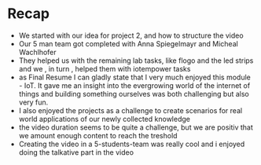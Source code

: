 # Recap
+ We started with our idea for project 2, and how to structure the video
+ Our 5 man team got completed with Anna Spiegelmayr and Micheal Wachlhofer
+ They helped us with the remaining lab tasks, like flogo and the led strips and we , in turn , helped them with iotempower tasks
+ as Final Resume I can gladly state that I very much enjoyed this module - IoT. It gave me an insight into the evergrowing world of the internet of things and building something ourselves was both challenging but also very fun.
+ I also enjoyed the projects as a challenge to create scenarios for real world applications of our newly collected knowledge
+ the video duration seems to be quite a challenge, but we are positiv that we amount enough content to reach the treshold
+ Creating the video in a 5-students-team was really cool and i enjoyed doing the talkative part in the video

